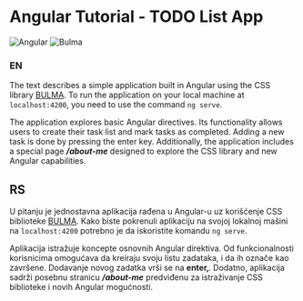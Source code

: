 # Angular Tutorial - TODO List App
![Angular](https://img.shields.io/badge/angular-%23DD0031.svg?style=for-the-badge&logo=angular&logoColor=white)
![Bulma](https://img.shields.io/badge/bulma-00D0B1?style=for-the-badge&logo=bulma&logoColor=white)

### EN
The text describes a simple application built in Angular using the CSS library [BULMA](bulma.io). To run the application on your local machine at `localhost:4200`, you need to use the command `ng serve`.

The application explores basic Angular directives. Its functionality allows users to create their task list and mark tasks as completed. Adding a new task is done by pressing the enter key. Additionally, the application includes a special page ***/about-me*** designed to explore the CSS library and new Angular capabilities.


## RS
U pitanju je jednostavna aplikacija rađena u Angular-u uz korišćenje CSS biblioteke [BULMA](bulma.io). Kako biste pokrenuli aplikaciju na svojoj lokalnoj mašini na `localhost:4200` potrebno je da iskoristite komandu `ng serve`. 

Aplikacija istražuje koncepte osnovnih Angular direktiva. Od funkcionalnosti korisnicima omogućava da kreiraju svoju listu zadataka, i da ih označe kao završene. Dodavanje novog zadatka vrši se na **enter‚**.  Dodatno, aplikacija sadrži posebnu stranicu ***/about-me*** predviđenu za istraživanje CSS biblioteke i novih Angular mogućnosti.
